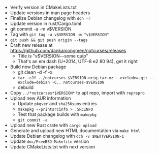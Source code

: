* Verify version in CMakeLists.txt
* Update versions in man page headers
* Finalize Debian changelog with `dch -r`
* Update version in rust/Cargo.toml
* git commit -a -m v$VERSION
* Tag with `git tag -a v$VERSION -m "v$VERSION"`
* `git push && git push origin --tags`
* Draft new release at https://github.com/dankamongmen/notcurses/releases
  * Title is "v$VERSION—some quip"
  * That's an em dash (U+2014, UTF-8 e2 80 94), get it right
* Build new Debian package
  * git clean -d -f -x
  * `tar -cJf ../notcurses_$VERSION.orig.tar.xz --exclude=.git --exclude=debian -C.. notcurses-$VERSION`
  * debuild
* Copy `../*notcurses*$VERSION*` to apt repo, import with `reprepro`
* Upload new AUR information
  * Update `pkgver` and `sha256sums` entries
  * `makepkg --printsrcinfo > .SRCINFO`
  * Test that package builds with `makepkg`
  * `git commit -a`
* Upload new Rust crate with `cargo upload`
* Generate and upload new HTML documentation via `make html`
* Update Debian changelog with `dch -v $NEXTVERSION-1`
* Update `doc/FreeBSD-Makefile` version
* Update CMakeLists.txt with next version
